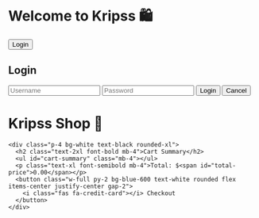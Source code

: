 <!DOCTYPE html>
<html lang="en">
<head>
  <meta charset="UTF-8">
  <title>Kripss Shop</title>
  <meta name="viewport" content="width=device-width, initial-scale=1.0">
  <!-- Tailwind CSS -->
  <link href="https://cdn.jsdelivr.net/npm/tailwindcss@2.2.19/dist/tailwind.min.css" rel="stylesheet">
  <!-- Font Awesome Icons -->
  <script src="https://kit.fontawesome.com/a076d05399.js" crossorigin="anonymous"></script>
  <!-- Favicon -->
  <link rel="icon" type="image/png" href="https://cdn-icons-png.flaticon.com/512/3144/3144456.png" />
</head>

<body class="bg-blue-500 text-white">

  <!-- Welcome Page -->
  <div id="welcome-page" class="flex flex-col items-center justify-center min-h-screen text-center px-4 sm:px-6 lg:px-8">
    <h1 class="text-4xl sm:text-5xl font-bold mb-6">Welcome to Kripss 🛍️</h1>
    <button onclick="showLoginForm()" class="py-2 px-6 bg-white text-blue-600 rounded-full flex items-center gap-2">
      <i class="fas fa-user"></i> Login
    </button>
  </div>

  <!-- Login Form Modal -->
  <div id="login-form" class="hidden fixed inset-0 flex justify-center items-center bg-black bg-opacity-70 z-20">
    <div class="bg-white p-8 rounded-xl text-black w-80 sm:w-96">
      <h2 class="text-2xl mb-4">Login</h2>
      <input id="username" type="text" placeholder="Username" class="border p-2 w-full mb-4" />
      <input id="password" type="password" placeholder="Password" class="border p-2 w-full mb-4" />
      <button onclick="loginUser()" class="w-full py-2 bg-blue-600 text-white rounded hover:bg-blue-500">Login</button>
      <button onclick="closeLoginForm()" class="mt-3 text-gray-600">Cancel</button>
    </div>
  </div>

  <!-- Shop Page -->
  <div id="shop-page" class="hidden p-6">
    <h1 class="text-3xl sm:text-4xl font-bold mb-6">Kripss Shop 🛒</h1>
    <div class="grid grid-cols-1 sm:grid-cols-2 lg:grid-cols-3 gap-6 mb-10" id="products-container"></div>

    <div class="p-4 bg-white text-black rounded-xl">
      <h2 class="text-2xl font-bold mb-4">Cart Summary</h2>
      <ul id="cart-summary" class="mb-4"></ul>
      <p class="text-xl font-semibold mb-4">Total: $<span id="total-price">0.00</span></p>
      <button class="w-full py-2 bg-blue-600 text-white rounded flex items-center justify-center gap-2">
        <i class="fas fa-credit-card"></i> Checkout
      </button>
    </div>
  </div>

  <script>
    const products = [
      { id: 1, name: 'Instagram Chart Poster', price: 29.99, image: 'https://via.placeholder.com/300x300?text=Poster', video: 'https://www.w3schools.com/html/mov_bbb.mp4' },
      { id: 2, name: 'Ronaldo Signed Jersey', price: 149.99, image: 'https://via.placeholder.com/300x300?text=Jersey', video: 'https://www.w3schools.com/html/mov_bbb.mp4' },
      { id: 3, name: 'Growth Guide Ebook', price: 19.99, image: 'https://via.placeholder.com/300x300?text=Ebook', video: 'https://www.w3schools.com/html/mov_bbb.mp4' },
      { id: 4, name: 'Influencer Sunglasses', price: 79.99, image: 'https://via.placeholder.com/300x300?text=Sunglasses', video: 'https://www.w3schools.com/html/mov_bbb.mp4' },
      { id: 5, name: 'Viral Content Planner', price: 24.99, image: 'https://via.placeholder.com/300x300?text=Planner', video: 'https://www.w3schools.com/html/mov_bbb.mp4' },
      { id: 6, name: 'Limited Edition Hoodie', price: 59.99, image: 'https://via.placeholder.com/300x300?text=Hoodie', video: 'https://www.w3schools.com/html/mov_bbb.mp4' }
    ];

    const cart = [];

    function showLoginForm() {
      document.getElementById('login-form').classList.remove('hidden');
    }

    function closeLoginForm() {
      document.getElementById('login-form').classList.add('hidden');
    }

    function loginUser() {
      const username = document.getElementById('username').value;
      const password = document.getElementById('password').value;

      if (username && password) {
        document.getElementById('welcome-page').classList.add('hidden');
        document.getElementById('login-form').classList.add('hidden');
        document.getElementById('shop-page').classList.remove('hidden');
        loadProducts();
      } else {
        alert('Please enter a username and password!');
      }
    }

    function loadProducts() {
      const container = document.getElementById('products-container');
      container.innerHTML = '';
      products.forEach(p => {
        const div = document.createElement('div');
        div.className = 'bg-white text-black rounded-2xl p-4';
        div.innerHTML = `
          <img src="${p.image}" alt="${p.name}" class="w-full h-60 object-cover rounded-t-2xl mb-4">
          <h2 class="text-xl font-semibold mb-2">${p.name}</h2>
          <p class="text-lg mb-4">$${p.price}</p>
          <video controls class="w-full mb-4">
            <source src="${p.video}" type="video/mp4">
            Your browser does not support the video tag.
          </video>
          <button onclick="addToCart(${p.id})" class="w-full py-2 bg-blue-600 text-white rounded flex items-center justify-center gap-2">
            <i class="fas fa-shopping-cart"></i> Add to Cart
          </button>
        `;
        container.appendChild(div);
      });
    }

    function addToCart(id) {
      const product = products.find(p => p.id === id);
      cart.push(product);
      updateCart();
    }

    function updateCart() {
      const summary = document.getElementById('cart-summary');
      summary.innerHTML = '';
      cart.forEach(item => {
        const li = document.createElement('li');
        li.textContent = `${item.name} — $${item.price}`;
        summary.appendChild(li);
      });
      const total = cart.reduce((sum, p) => sum + p.price, 0).toFixed(2);
      document.getElementById('total-price').textContent = total;
    }
  </script>

</body>
</html>
